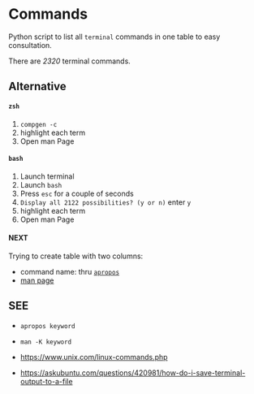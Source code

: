 # Commands

Python script to list all `terminal` commands in one table to easy consultation.

There are _2320_ terminal commands.

## Alternative

#### `zsh`

1. `compgen -c`
2. highlight each term
3. Open man Page


#### `bash`

1. Launch terminal
3. Launch `bash`
4. Press `esc` for a couple of seconds 
5. `Display all 2122 possibilities? (y or n)` enter `y`
6. highlight each term
7. Open man Page

#### NEXT

Trying to create table with two columns: 

* command name: thru [`apropos`](https://www.wikiwand.com/en/Apropos_(Unix))
* [man page](https://www.wikiwand.com/en/Man_page)

## SEE

- `apropos keyword`

- `man -K keyword`

- https://www.unix.com/linux-commands.php

- https://askubuntu.com/questions/420981/how-do-i-save-terminal-output-to-a-file